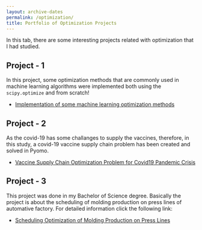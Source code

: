 ```yaml
---
layout: archive-dates
permalink: /optimization/
title: Portfolio of Optimization Projects
---
```


In this tab, there are some interesting projects related with optimization that I had studied.

## Project - 1
In this project, some optimization methods that are commonly used in machine learning algorithms were implemented both using the `scipy.optimize` and from scratch!
- [Implementation of some machine learning optimization methods](/Notebooks/Optimization.md)

## Project - 2
As the covid-19 has some challanges to supply the vaccines, therefore, in this study, a covid-19 vaccine supply chain problem has been created and solved in Pyomo.
- [Vaccine Supply Chain Optimization Problem for Covid19 Pandemic Crisis](/Notebooks/Vaccine_supply_chain.html)

## Project - 3
This project was done in my Bachelor of Science degree. Basically the project is about the scheduling of molding production on press lines of automative factory. For detailed information click the following link:
- [Scheduling Optimization of Molding Production on Press Lines](/Notebooks/scheduling_opt.pdf) 
